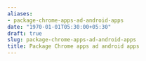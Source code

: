 ```yaml
---
aliases:
- package-chrome-apps-ad-android-apps
date: "1970-01-01T05:30:00+05:30"
draft: true
slug: package-chrome-apps-ad-android-apps
title: Package Chrome apps ad android apps
---
```

